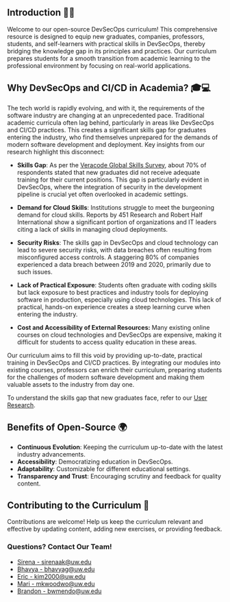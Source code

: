 ## Introduction 🙋‍♀️
Welcome to our open-source DevSecOps curriculum! This comprehensive resource is designed to equip new graduates, companies, professors, students, and self-learners with practical skills in DevSecOps, thereby bridging the knowledge gap in its principles and practices. Our curriculum prepares students for a smooth transition from academic learning to the professional environment by focusing on real-world applications.

## Why DevSecOps and CI/CD in Academia? 🎓💻
The tech world is rapidly evolving, and with it, the requirements of the software industry are changing at an unprecedented pace. Traditional academic curricula often lag behind, particularly in areas like DevSecOps and CI/CD practices. This creates a significant skills gap for graduates entering the industry, who find themselves unprepared for the demands of modern software development and deployment. Key insights from our research highlight this disconnect:

- **Skills Gap**: As per the [Veracode Global Skills Survey](https://www.veracode.com/blog/security-news/veracode-survey-research-identifies-cybersecurity-skills-gap-causes-and-cures), about 70% of respondents stated that new graduates did not receive adequate training for their current positions. This gap is particularly evident in DevSecOps, where the integration of security in the development pipeline is crucial yet often overlooked in academic settings.

- **Demand for Cloud Skills**: Institutions struggle to meet the burgeoning demand for cloud skills. Reports by 451 Research and Robert Half International show a significant portion of organizations and IT leaders citing a lack of skills in managing cloud deployments.

- **Security Risks**: The skills gap in DevSecOps and cloud technology can lead to severe security risks, with data breaches often resulting from misconfigured access controls. A staggering 80% of companies experienced a data breach between 2019 and 2020, primarily due to such issues.

- **Lack of Practical Exposure**: Students often graduate with coding skills but lack exposure to best practices and industry tools for deploying software in production, especially using cloud technologies. This lack of practical, hands-on experience creates a steep learning curve when entering the industry.

- **Cost and Accessibility of External Resources:** Many existing online courses on cloud technologies and DevSecOps are expensive, making it difficult for students to access quality education in these areas.

Our curriculum aims to fill this void by providing up-to-date, practical training in DevSecOps and CI/CD practices. By integrating our modules into existing courses, professors can enrich their curriculum, preparing students for the challenges of modern software development and making them valuable assets to the industry from day one.

To understand the skills gap that new graduates face, refer to our [User Research](https://github.com/open-devsecops/docs/blob/master/research/user-research.md).

## Benefits of Open-Source 🌍
- **Continuous Evolution**: Keeping the curriculum up-to-date with the latest industry advancements.
- **Accessibility**: Democratizing education in DevSecOps.
- **Adaptability**: Customizable for different educational settings.
- **Transparency and Trust**: Encouraging scrutiny and feedback for quality content.

## Contributing to the Curriculum 🤝
Contributions are welcome! Help us keep the curriculum relevant and effective by updating content, adding new exercises, or providing feedback.

### Questions? Contact Our Team!
- [Sirena - sirenaak@uw.edu](mailto:sirenaak@uw.edu)
- [Bhavya - bhavyag@uw.edu](mailto:bhavyag@uw.edu)
- [Eric - kim2000@uw.edu](mailto:kim2000@uw.edu)
- [Mari - mkwoodwo@uw.edu](mailto:mkwoodwo@uw.edu)
- [Brandon - bwmendo@uw.edu](mailto:bwmendo@uw.edu)
